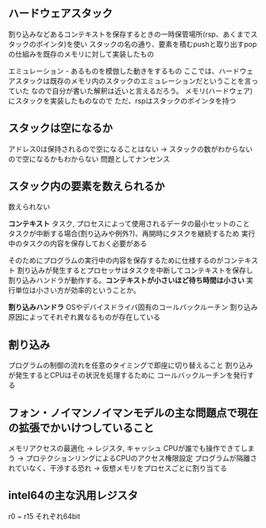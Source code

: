 ## ハードウェアスタック

割り込みなどあるコンテキストを保存するときの一時保管場所(rsp、あくまでスタックのポインタ)を使い
スタックの名の通り、要素を積むpushと取り出すpopの仕組みを既存のメモリに対して実装したもの

エミュレーション - あるものを模倣した動きをするもの
ここでは、ハードウェアスタックは既存のメモリ内のスタックのエミュレーションだということを言っていた
なので自分が書いた解釈は近いと言えるだろう。
メモリ(ハードウェア)にスタックを実装したものなので
ただ、rspはスタックのポインタを持つ


## スタックは空になるか
アドレス0は保持されるので空になることはない
-> スタックの数がわからないので空になるかもわからない
   問題としてナンセンス

## スタック内の要素を数えられるか
数えられない


**コンテキスト**
タスク, プロセスによって使用されるデータの最小セットのこと
タスクが中断する場合(割り込みや例外?)、再開時にタスクを継続するため
実行中のタスクの内容を保存しておく必要がある

そのためにプログラムの実行中の内容を保存するために仕様するのがコンテキスト
割り込みが発生するとプロセッサはタスクを中断してコンテキストを保存し
割り込みハンドラが動作する。**コンテキストが小さいほど待ち時間は小さい**
実行単位は小さい方が効率的ということか。

**割り込みハンドラ**
OSやデバイスドライバ固有のコールバックルーチン
割り込み原因によってそれぞれ異なるものが存在している

## 割り込み
プログラムの制御の流れを任意のタイミングで即座に切り替えること
割り込みが発生するとCPUはその状況を処理するために
コールバックルーチンを発行する

## フォン・ノイマンノイマンモデルの主な問題点で現在の拡張でかいけつしていること

メモリアクセスの最適化 -> レジスタ, キャッシュ
CPUが誰でも操作できてしまう -> プロテクションリングによるCPUのアクセス権限設定
プログラムが隔離されていなく、干渉する恐れ -> 仮想メモリをプロセスごとに割り当てる

## intel64の主な汎用レジスタ

r0 ~ r15 それぞれ64bit
